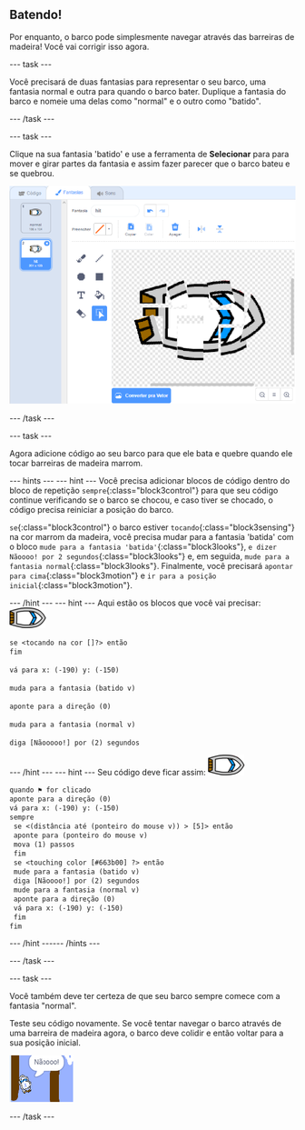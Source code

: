 ## Batendo!

Por enquanto, o barco pode simplesmente navegar através das barreiras de madeira! Você vai corrigir isso agora.

--- task ---

Você precisará de duas fantasias para representar o seu barco, uma fantasia normal e outra para quando o barco bater. Duplique a fantasia do barco e nomeie uma delas como "normal" e o outro como "batido".

--- /task ---

--- task ---

Clique na sua fantasia 'batido' e use a ferramenta de **Selecionar** para para mover e girar partes da fantasia e assim fazer parecer que o barco bateu e se quebrou.

![screenshot](images/boat-hit-costume-annotated.png)

--- /task ---

--- task ---

Agora adicione código ao seu barco para que ele bata e quebre quando ele tocar barreiras de madeira marrom.

--- hints ---
 --- hint --- Você precisa adicionar blocos de código dentro do bloco de repetição `sempre`{:class="block3control"} para que seu código continue verificando se o barco se chocou, e caso tiver se chocado, o código precisa reiniciar a posição do barco.

`se`{:class="block3control"} o barco estiver `tocando`{:class="block3sensing"} na cor marrom da madeira, você precisa mudar para a fantasia 'batida' com o bloco `mude para a fantasia 'batida'`{:class="block3looks"}, `e dizer Nãoooo! por 2 segundos`{:class="block3looks"} e, em seguida, `mude para a fantasia normal`{:class="block3looks"}. Finalmente, você precisará `apontar para cima`{:class="block3motion"} e `ir para a posição inicial`{:class="block3motion"}.

--- /hint --- --- hint --- Aqui estão os blocos que você vai precisar: ![boat-sprite](images/boat_resize.png)

```blocks3
se <tocando na cor []?> então
fim

vá para x: (-190) y: (-150)

muda para a fantasia (batido v)

aponte para a direção (0)

muda para a fantasia (normal v)

diga [Nãooooo!] por (2) segundos
```

--- /hint --- --- hint --- Seu código deve ficar assim: ![boat-sprite](images/boat_resize.png)

```blocks3
quando ⚑ for clicado
aponte para a direção (0)
vá para x: (-190) y: (-150)
sempre 
 se <(distância até (ponteiro do mouse v)) > [5]> então 
 aponte para (ponteiro do mouse v)
 mova (1) passos
 fim
 se <touching color [#663b00] ?> então 
 mude para a fantasia (batido v)
 diga [Nãoooo!] por (2) segundos
 mude para a fantasia (normal v)
 aponte para a direção (0)
 vá para x: (-190) y: (-150)
 fim
fim
```

--- /hint ------ /hints ---

--- /task ---

--- task ---

Você também deve ter certeza de que seu barco sempre comece com a fantasia "normal".

Teste seu código novamente. Se você tentar navegar o barco através de uma barreira de madeira agora, o barco deve colidir e então voltar para a sua posição inicial.

![screenshot](images/boat-crash.png)

--- /task ---